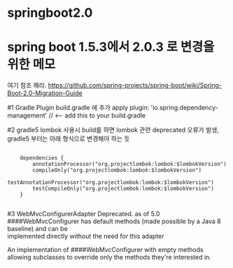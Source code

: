# springboot2.0

spring boot 1.5.3에서 2.0.3 로 변경을 위한 메모
=======================================

여기 참조 해라.
https://github.com/spring-projects/spring-boot/wiki/Spring-Boot-2.0-Migration-Guide

#1 Gradle Plugin
 build.gradle 에 추가
 apply plugin: 'io.spring.dependency-management' // <-- add this to your build.gradle

#2 gradle5 lombok 사용시
 build를 하면 lombok 관련 deprecated 오류가 발생, gradle5 부터는 아래 형식으로 변경해야 하는 듯
 <pre><code>
	dependencies {
		annotationProcessor("org.projectlombok:lombok:$lombokVersion")
		compileOnly("org.projectlombok:lombok:$lombokVersion")
		testAnnotationProcessor("org.projectlombok:lombok:$lombokVersion")
		testCompileOnly("org.projectlombok:lombok:$lombokVersion")
	}
 </code></pre>

#3 WebMvcConfigurerAdapter
 Deprecated.  as of 5.0 ####WebMvcConfigurer has default methods (made possible by a Java 8 baseline) and can be  
 implemented directly without the need for this adapter
 
 An implementation of ####WebMvcConfigurer with empty methods allowing subclasses to override only the methods
 they're interested in.
